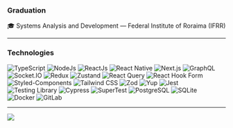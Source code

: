 ### Graduation

🎓 Systems Analysis and Development — Federal Institute of Roraima (IFRR)

---

### Technologies

![TypeScript](https://img.shields.io/badge/-TypeScript-black?style=flat-square&logo=typescript)
![NodeJs](https://img.shields.io/badge/Node.js-black?style=flat-square&logo=node.js&logoColor=43853D)
![ReactJs](https://img.shields.io/badge/-React-black?style=flat-square&logo=react)
![React Native](https://img.shields.io/badge/React_Native-black?style=flat-square&logo=react)
![Next.js](https://img.shields.io/badge/Next.js-black?style=flat-square&logo=next.js&logoColor=white)
![GraphQL](https://img.shields.io/badge/GraphQL-black?style=flat-square&logo=graphql&logoColor=E10098)
![Socket.IO](https://img.shields.io/badge/Socket.IO-black?style=flat-square&logo=socket.io)
![Redux](https://img.shields.io/badge/Redux-black?style=flat-square&logo=redux&logoColor=593D88)
![Zustand](https://img.shields.io/badge/Zustand-black?style=flat-square)
![React Query](https://img.shields.io/badge/React_Query-black?style=flat-square&logo=react-query&logoColor=FF4154)
![React Hook Form](https://img.shields.io/badge/React_Hook_Form-black?style=flat-square&logo=react-hook-form&logoColor=EC5990)
![Styled-Components](https://img.shields.io/badge/Styled--Components-black?style=flat-square&logo=styled-components)
![Tailwind CSS](https://img.shields.io/badge/Tailwind_CSS-black?style=flat-square&logo=tailwind-css&logoColor=38B2AC)
![Zod](https://img.shields.io/badge/Zod-black?style=flat-square&logo=zod&logoColor=3E67B1)
![Yup](https://img.shields.io/badge/Yup-black?style=flat-square)
![Jest](https://img.shields.io/badge/Jest-black?style=flat-square&logo=Jest&logoColor=AD1860)
![Testing Library](https://img.shields.io/badge/Testing_Library-black?style=flat-square&logo=testing-library&logoColor=E33332)
![Cypress](https://img.shields.io/badge/Cypress-black?style=flat-square&logo=cypress&logoColor=17202C)
![SuperTest](https://img.shields.io/badge/SuperTest-black?style=flat-square)
![PostgreSQL](https://img.shields.io/badge/PostgreSQL-black?style=flat-square&logo=postgresql&logoColor=699eca)
![SQLite](https://img.shields.io/badge/SQLite-black?style=flat-square&logo=sqlite&logoColor=003B57)
![Docker](https://img.shields.io/badge/Docker-black?style=flat-square&logo=docker&logoColor=2496ED)
![GitLab](https://img.shields.io/badge/GitLab-black?style=flat-square&logo=gitlab&logoColor=FCA121)

---

<div> 
  <a href="https://www.linkedin.com/in/lucaslimax" target="_blank"><img src="https://img.shields.io/badge/-LINKEDIN-black?style=flat-square&logo=linkedin&logoColor=blue" target="_blank"></a> 
</div>
